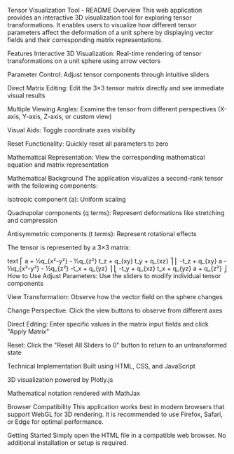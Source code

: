Tensor Visualization Tool - README
Overview
This web application provides an interactive 3D visualization tool for exploring tensor transformations. It enables users to visualize how different tensor parameters affect the deformation of a unit sphere by displaying vector fields and their corresponding matrix representations.

Features
Interactive 3D Visualization: Real-time rendering of tensor transformations on a unit sphere using arrow vectors

Parameter Control: Adjust tensor components through intuitive sliders

Direct Matrix Editing: Edit the 3×3 tensor matrix directly and see immediate visual results

Multiple Viewing Angles: Examine the tensor from different perspectives (X-axis, Y-axis, Z-axis, or custom view)

Visual Aids: Toggle coordinate axes visibility

Reset Functionality: Quickly reset all parameters to zero

Mathematical Representation: View the corresponding mathematical equation and matrix representation

Mathematical Background
The application visualizes a second-rank tensor with the following components:

Isotropic component (a): Uniform scaling

Quadrupolar components (q terms): Represent deformations like stretching and compression

Antisymmetric components (t terms): Represent rotational effects

The tensor is represented by a 3×3 matrix:

text
⎡ a + ½q_{x²-y²} - ½q_{z²}   t_z + q_{xy}            t_y + q_{xz}        ⎤
⎢ -t_z + q_{xy}              a - ½q_{x²-y²} - ½q_{z²} -t_x + q_{yz}       ⎥
⎣ -t_y + q_{xz}              t_x + q_{yz}            a + q_{z²}           ⎦
How to Use
Adjust Parameters: Use the sliders to modify individual tensor components

View Transformation: Observe how the vector field on the sphere changes

Change Perspective: Click the view buttons to observe from different axes

Direct Editing: Enter specific values in the matrix input fields and click "Apply Matrix"

Reset: Click the "Reset All Sliders to 0" button to return to an untransformed state

Technical Implementation
Built using HTML, CSS, and JavaScript

3D visualization powered by Plotly.js

Mathematical notation rendered with MathJax


Browser Compatibility
This application works best in modern browsers that support WebGL for 3D rendering. It is recommended to use Firefox, Safari, or Edge for optimal performance.

Getting Started
Simply open the HTML file in a compatible web browser. No additional installation or setup is required.
